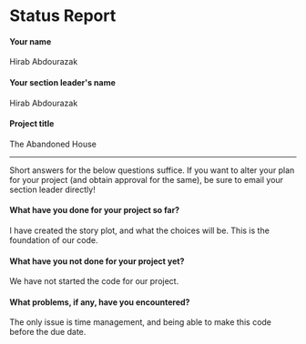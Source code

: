 # Status Report

#### Your name

Hirab Abdourazak

#### Your section leader's name

Hirab Abdourazak

#### Project title

The Abandoned House 

***

Short answers for the below questions suffice. If you want to alter your plan for your project (and obtain approval for the same), be sure to email your section leader directly!

#### What have you done for your project so far?

I have created the story plot, and what the choices will be. This is the foundation of our code.

#### What have you not done for your project yet?

We have not started the code for our project.

#### What problems, if any, have you encountered?

The only issue is time management, and being able to make this code before the due date.
